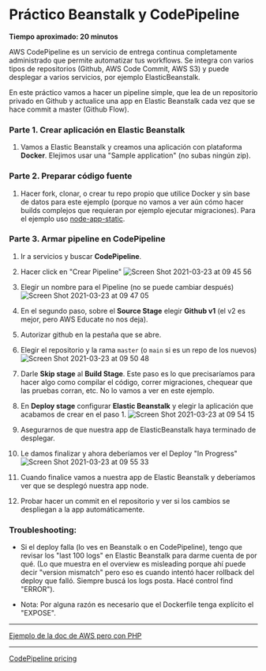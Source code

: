 # Práctico Beanstalk y CodePipeline

**Tiempo aproximado: 20 minutos**

AWS CodePipeline es un servicio de entrega continua completamente administrado que permite automatizar tus workflows. Se integra con varios tipos de repositorios (Github, AWS Code Commit, AWS S3) y puede desplegar a varios servicios, por ejemplo ElasticBeanstalk.

En este práctico vamos a hacer un pipeline simple, que lea de un repositorio privado en Github y actualice una app en Elastic Beanstalk cada vez que se hace commit a master (Github Flow).

### Parte 1. Crear aplicación en Elastic Beanstalk

1. Vamos a Elastic Beanstalk y creamos una aplicación con plataforma **Docker**. Elejimos usar una "Sample application" (no subas ningún zip).

### Parte 2. Preparar código fuente

1. Hacer fork, clonar, o crear tu repo propio que utilice Docker y sin base de datos para este ejemplo (porque no vamos a ver aún cómo hacer builds complejos que requieran por ejemplo ejecutar migraciones). Para el ejemplo uso [node-app-static](https://github.com/letiesperon/node-app-static).

### Parte 3. Armar pipeline en CodePipeline

1. Ir a servicios y buscar **CodePipeline**.

2. Hacer click en "Crear Pipeline"
![Screen Shot 2021-03-23 at 09 45 56](https://user-images.githubusercontent.com/17788257/112151597-2ecb7700-8bc0-11eb-8e90-a3574ee81eb1.png)

3. Elegir un nombre para el Pipeline (no se puede cambiar después)
![Screen Shot 2021-03-23 at 09 47 05](https://user-images.githubusercontent.com/17788257/112151615-33902b00-8bc0-11eb-95bf-54eda2933a61.png)

4. En el segundo paso, sobre el **Source Stage** elegir **Github v1** (el v2 es mejor, pero AWS Educate no nos deja). 

5. Autorizar github en la pestaña que se abre. 
6. Elegir el repositorio y la rama `master` (o `main` si es un repo de los nuevos)
![Screen Shot 2021-03-23 at 09 50 48](https://user-images.githubusercontent.com/17788257/112152065-a5687480-8bc0-11eb-8394-a61607cd9825.png)

7. Darle **Skip stage** al **Build Stage**. Este paso es lo que precisaríamos para hacer algo como compilar el código, correr migraciones, chequear que las pruebas corran, etc. No lo vamos a ver en este ejemplo. 

8. En **Deploy stage** configurar **Elastic Beanstalk** y elegir la aplicación que acabamos de crear en el paso 1. 
![Screen Shot 2021-03-23 at 09 54 15](https://user-images.githubusercontent.com/17788257/112152139-b618ea80-8bc0-11eb-92f5-fd25bf4c0390.png)

9. Asegurarnos de que nuestra app de ElasticBeanstalk haya terminado de desplegar. 

10. Le damos finalizar y ahora deberíamos ver el Deploy "In Progress" 
![Screen Shot 2021-03-23 at 09 55 33](https://user-images.githubusercontent.com/17788257/112152609-3b040400-8bc1-11eb-8e13-071183ac651a.png)

12. Cuando finalice vamos a nuestra app de Elastic Beanstalk y deberíamos ver que se desplegó nuestra app node. 

12. Probar hacer un commit en el repositorio y ver si los cambios se despliegan a la app automáticamente.

### Troubleshooting:

* Si el deploy falla (lo ves en Beanstalk o en CodePipeline), tengo que revisar los "last 100 logs" en Elastic Beanstalk para darme cuenta de por qué. (Lo que muestra en el overview es misleading porque ahí puede decir "version mismatch" pero eso es cuando intentó hacer rollback del deploy que falló. Siempre buscá los logs posta. Hacé control find "ERROR").

* Nota: Por alguna razón es necesario que el Dockerfile tenga explícito el "EXPOSE".  

---

[Ejemplo de la doc de AWS pero con PHP](https://aws.amazon.com/es/getting-started/hands-on/continuous-deployment-pipeline/)

---

[CodePipeline pricing](https://aws.amazon.com/es/codepipeline/pricing/)
